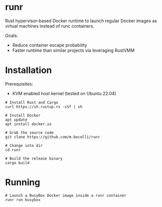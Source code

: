# runr

Rust hypervisor-based Docker runtime to launch regular Docker images as virtual machines instead of runc containers.

Goals:
- Reduce container escape probability
- Faster runtime than similar projects via leveraging RustVMM

# Installation

Prerequisites:
- KVM enabled host kernel (tested on Ubuntu 22.04)

```
# Install Rust and Cargo
curl https://sh.rustup.rs -sSf | sh

# Install Docker
apt update
apt install docker.io

# Grab the source code
git clone https://github.com/m-bocelli/runr

# Change into dir
cd runr

# Build the release binary
cargo build
```

# Running

```
# Launch a BusyBox Docker image inside a runr container
runr run busybox
```
